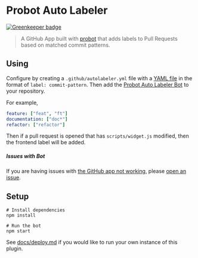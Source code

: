 # Probot Auto Labeler

[![Greenkeeper badge](https://badges.greenkeeper.io/probot/autolabeler.svg)](https://greenkeeper.io/)

> A GitHub App built with [probot](https://github.com/probot/probot) that adds labels to Pull Requests based on matched commit patterns.

## Using

Configure by creating a `.github/autolabeler.yml` file with a [YAML file](https://en.wikipedia.org/wiki/YAML) in the format of `label: commit-pattern`. Then add the [Probot Auto Labeler Bot](https://github.com/apps/probot-autolabeler) to your repository.

For example,

```yaml
feature: ["feat", "ft"]
documentation: ["doc*"]
refactor: ["refactor"]
```

Then if a pull request is opened that has `scripts/widget.js` modified, then the frontend label will be added.

##### Issues with Bot

If you are having issues with [the GitHub app not working](https://github.com/apps/probot-autolabeler), please [open an issue](https://github.com/probot/autolabeler/issues).


## Setup

```
# Install dependencies
npm install

# Run the bot
npm start
```

See [docs/deploy.md](docs/deploy.md) if you would like to run your own instance of this plugin.
